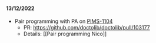 #### 13/12/2022

- Pair programming with PA on [PIMS-1104](https://doctolib.atlassian.net/browse/PIMS-1104)
	- PR: https://github.com/doctolib/doctolib/pull/103177
	- Details: [[Pair programming Nico]]